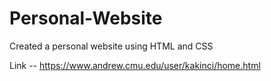 # Personal-Website
Created a personal website using HTML and CSS

Link -- https://www.andrew.cmu.edu/user/kakinci/home.html

